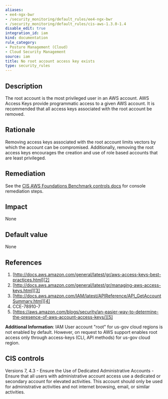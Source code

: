 ```yaml
---
aliases:
- ee4-ngx-bwr
- /security_monitoring/default_rules/ee4-ngx-bwr
- /security_monitoring/default_rules/cis-aws-1.3.0-1.4
disable_edit: true
integration_id: iam
kind: documentation
rule_category:
- Posture Management (Cloud)
- Cloud Security Management
source: iam
title: No root account access key exists
type: security_rules
---
```


## Description

The root account is the most privileged user in an AWS account. AWS Access Keys provide programmatic access to a given AWS account. It is recommended that all access keys associated with the root account be removed.

## Rationale

Removing access keys associated with the root account limits vectors by which the account can be compromised. Additionally, removing the root access keys encourages the creation and use of role based accounts that are least privileged.

## Remediation

See the [CIS AWS Foundations Benchmark controls docs][1] for console remediation steps.

## Impact

None

## Default value

None

## References

1. [http://docs.aws.amazon.com/general/latest/gr/aws-access-keys-best-practices.html][2]
2. [http://docs.aws.amazon.com/general/latest/gr/managing-aws-access-keys.html][3]
3. [http://docs.aws.amazon.com/IAM/latest/APIReference/API_GetAccountSummary.html][4]
4. CCE-78910-7
5. [https://aws.amazon.com/blogs/security/an-easier-way-to-determine-the-presence-of-aws-account-access-keys/][5]

**Additional Information**: IAM User account "root" for us-gov cloud regions is not enabled by default. However, on request to AWS support enables root access only through access-keys (CLI, API methods) for us-gov cloud region.

## CIS controls

Versions 7, 4.3 - Ensure the Use of Dedicated Administrative Accounts - Ensure that all users with administrative account access use a dedicated or secondary account for elevated activities. This account should only be used for administrative activities and not internet browsing, email, or similar activities.

[1]: https://docs.aws.amazon.com/config/latest/developerguide/operational-best-practices-for-cis_aws_benchmark_level_1.html
[2]: http://docs.aws.amazon.com/general/latest/gr/aws-access-keys-best-practices.html
[3]: http://docs.aws.amazon.com/general/latest/gr/managing-aws-access-keys.html
[4]: http://docs.aws.amazon.com/IAM/latest/APIReference/API_GetAccountSummary.html
[5]: https://aws.amazon.com/blogs/security/an-easier-way-to-determine-the-presence-of-aws-account-access-keys/

